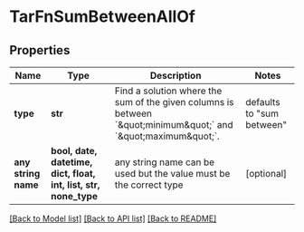 # TarFnSumBetweenAllOf


## Properties
Name | Type | Description | Notes
------------ | ------------- | ------------- | -------------
**type** | **str** | Find a solution where the sum of the given columns is between &#x60;\&quot;minimum\&quot;&#x60; and &#x60;\&quot;maximum\&quot;&#x60;. | defaults to "sum between"
**any string name** | **bool, date, datetime, dict, float, int, list, str, none_type** | any string name can be used but the value must be the correct type | [optional]

[[Back to Model list]](../README.md#documentation-for-models) [[Back to API list]](../README.md#documentation-for-api-endpoints) [[Back to README]](../README.md)



